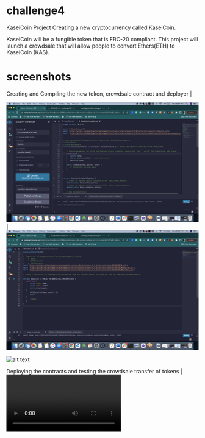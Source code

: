 # challenge4
KaseiCoin Project
Creating a new cryptocurrency called KaseiCoin.

KaseiCoin will be a fungible token that is ERC-20 compliant. This project will launch a crowdsale that will allow people to convert Ethers(ETH) to KaseiCoin (KAS).


# screenshots



Creating and Compiling the new token, crowdsale contract and deployer |

![alt text](https://github.com/smerlingcustodio/challenge4/blob/main/Evaluation%20Evidence/Crowdsale.png)  | ![alt text](https://github.com/smerlingcustodio/challenge4/blob/main/Evaluation%20Evidence/KaseiCoin.png)

![alt text](https://github.com/smerlingcustodio/challenge4/blob/main/Evaluation%20Evidence/compileGif.gif)


Deploying the contracts and testing the crowdsale transfer of tokens |![alt text](https://github.com/smerlingcustodio/challenge4/blob/main/Evaluation%20Evidence/Deploying_test_Transactions.webm)



